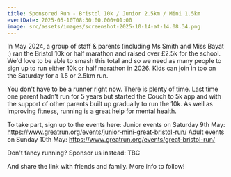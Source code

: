 ```yaml
---
title: Sponsored Run - Bristol 10k / Junior 2.5km / Mini 1.5km
eventDate: 2025-05-10T08:30:00.000+01:00
image: src/assets/images/screenshot-2025-10-14-at-14.08.34.png
---
```

In May 2024, a group of staff & parents (including Ms Smith and Miss Bayat :) ran the Bristol 10k or half marathon and raised over £2.5k for the school. We'd love to be able to smash this total and so we need as many people to sign up to run either 10k or half marathon in 2026. Kids can join in too on the Saturday for a 1.5 or 2.5km run.

You don't have to be a runner right now. There is plenty of time. Last time one parent hadn't run for 5 years but started the Couch to 5k app and with the support of other parents built up gradually to run the 10k. As well as improving fitness, running is a great help for mental health.

To take part, sign up to the events here:
Junior events on Saturday 9th May: https://www.greatrun.org/events/junior-mini-great-bristol-run/
Adult events on Sunday 10th May: https://www.greatrun.org/events/great-bristol-run/

Don't fancy running? Sponsor us instead: TBC

And share the link with friends and family.
More info to follow!
